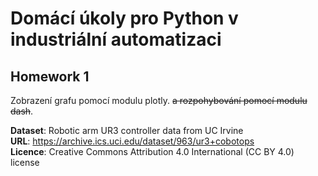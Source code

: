 # Domácí úkoly pro Python v industriální automatizaci
## Homework 1
Zobrazení grafu pomocí modulu plotly. ~~a rozpohybování pomocí modulu dash~~.

<b>Dataset</b>: Robotic arm UR3 controller data from UC Irvine<br>
<b>URL</b>: https://archive.ics.uci.edu/dataset/963/ur3+cobotops<br>
<b>Licence</b>: Creative Commons Attribution 4.0 International (CC BY 4.0) license <br>
